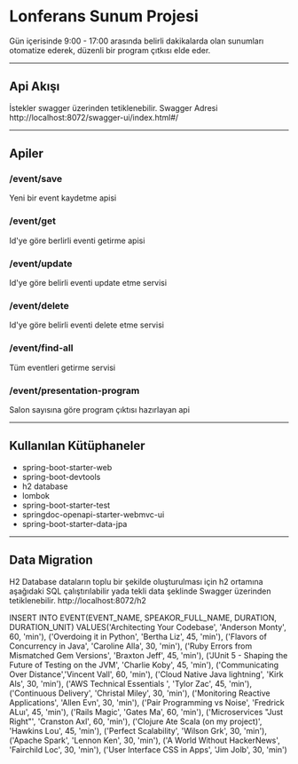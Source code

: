 # Lonferans Sunum Projesi
Gün içerisinde 9:00 - 17:00 arasında belirli dakikalarda olan
sunumları otomatize ederek, düzenli bir program çıtkısı elde eder.

-------------------------------------------------------------
## Api Akışı
İstekler swagger üzerinden tetiklenebilir.
Swagger Adresi
http://localhost:8072/swagger-ui/index.html#/

-------------------------------------------------------------

## Apiler
### /event/save
  Yeni bir event kaydetme apisi

### /event/get
  Id'ye göre berlirli eventi getirme apisi

### /event/update
  Id'ye göre belirli eventi update etme servisi

### /event/delete
  Id'ye göre belirli eventi delete etme servisi
  
### /event/find-all
  Tüm eventleri getirme servisi
  
### /event/presentation-program
  Salon sayısına göre program çıktısı hazırlayan api

-------------------------------------------------------------

 ## Kullanılan Kütüphaneler
* spring-boot-starter-web
* spring-boot-devtools
* h2 database
* lombok
* spring-boot-starter-test
* springdoc-openapi-starter-webmvc-ui
* spring-boot-starter-data-jpa

-------------------------------------------------------------

## Data Migration 
H2 Database dataların toplu bir şekilde oluşturulması 
için h2 ortamına aşağıdaki SQL çalıştırılabilir 
yada tekli data şeklinde Swagger üzerinden tetiklenebilir.
http://localhost:8072/h2

INSERT INTO EVENT(EVENT_NAME, SPEAKOR_FULL_NAME, DURATION, DURATION_UNIT) 
VALUES('Architecting Your Codebase', 'Anderson Monty', 60, 'min'),
('Overdoing it in Python', 'Bertha Liz', 45, 'min'),
('Flavors of Concurrency in Java', 'Caroline Alla', 30, 'min'),
('Ruby Errors from Mismatched Gem Versions', 'Braxton Jeff', 45, 'min'),
('JUnit 5 - Shaping the Future of Testing on the JVM', 'Charlie Koby', 45, 'min'),
('Communicating Over Distance','Vincent Vall', 60, 'min'),
('Cloud Native Java lightning', 'Kirk Als', 30, 'min'),
('AWS Technical Essentials ', 'Tylor Zac', 45, 'min'),
('Continuous Delivery', 'Christal Miley', 30, 'min'),
('Monitoring Reactive Applications', 'Allen Evn', 30, 'min'),
('Pair Programming vs Noise', 'Fredrick ALuı', 45, 'min'),
('Rails Magic', 'Gates Ma', 60, 'min'),
('Microservices "Just Right"', 'Cranston Axl', 60, 'min'),
('Clojure Ate Scala (on my project)', 'Hawkins Lou', 45, 'min'),
('Perfect Scalability', 'Wilson Grk', 30, 'min'),
('Apache Spark', 'Lennon Ken', 30, 'min'),
('A World Without HackerNews', 'Fairchild Loc', 30, 'min'),
('User Interface CSS in Apps', 'Jim Jolb', 30, 'min')




